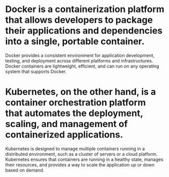 # Docker is a containerization platform that allows developers to package their applications and dependencies into a single, portable container. 
Docker provides a consistent environment for application development, testing, and deployment across different platforms and infrastructures. Docker containers are lightweight, efficient, and can run on any operating system that supports Docker.

# Kubernetes, on the other hand, is a container orchestration platform that automates the deployment, scaling, and management of containerized applications. 
Kubernetes is designed to manage multiple containers running in a distributed environment, such as a cluster of servers or a cloud platform. Kubernetes ensures that containers are running in a healthy state, manages their resources, and provides a way to scale the application up or down based on demand.